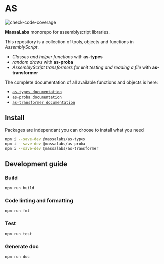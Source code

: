 # AS

![check-code-coverage](https://img.shields.io/badge/coverage-%25-red)

**MassaLabs** monorepo for assemblyscript libraries.

This repository is a collection of tools, objects and functions in *AssemblyScript*.

- *Classes and helper functions* with **as-types**
- *random draws* with **as-proba**
- *AssemblyScript transformers for unit testing and reading a file* with **as-transformer**

The complete documentation of all available functions and objects is here:

- [`as-types documentation`](https://as-types.docs.massa.net)
- [`as-proba documentation`](https://as-proba.docs.massa.net)
- [`as-transformer documentation`](https://as-transformer.docs.massa.net)

## Install

Packages are independant you can choose to install what you need

```sh
npm i --save-dev @massalabs/as-types
npm i --save-dev @massalabs/as-proba
npm i --save-dev @massalabs/as-transformer
```

## Development guide

### Build

```plain
npm run build
```

### Code linting and formatting

```plain
npm run fmt
```

### Test

```plain
npm run test
```

### Generate doc

```plain
npm run doc
```
